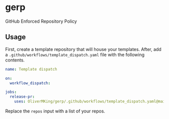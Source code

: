 # gerp

GitHub Enforced Repository Policy

## Usage

First, create a template repository that will house your templates. After, add a `.github/workflows/template_dispatch.yaml` file with the following contents.

```yaml
name: Template dispatch

on:
  workflow_dispatch:

jobs:
  release-pr:
    uses: OliverMKing/gerp/.github/workflows/template_dispatch.yaml@main
```

Replace the `repos` input with a list of your repos.
